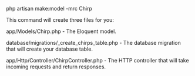 php artisan make:model -mrc Chirp

This command will create three files for you:

app/Models/Chirp.php - The Eloquent model.

database/migrations/<timestamp>_create_chirps_table.php - The database migration that will create your database table.

app/Http/Controller/ChirpController.php - The HTTP controller that will take incoming requests and return responses.